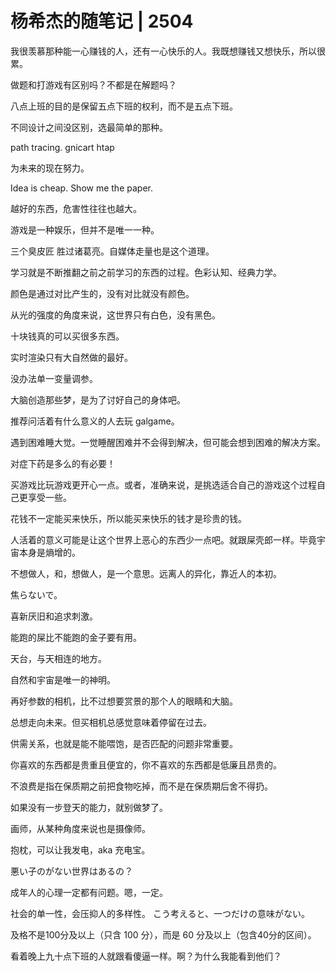 # 杨希杰的随笔记 | 2504

我很羡慕那种能一心赚钱的人，还有一心快乐的人。我既想赚钱又想快乐，所以很累。

做题和打游戏有区别吗？不都是在解题吗？

八点上班的目的是保留五点下班的权利，而不是五点下班。

不同设计之间没区别，选最简单的那种。

path tracing. gnicart htap

为未来的现在努力。

Idea is cheap. Show me the paper. 

越好的东西，危害性往往也越大。

游戏是一种娱乐，但并不是唯一一种。

三个臭皮匠 胜过诸葛亮。自媒体走量也是这个道理。

学习就是不断推翻之前之前学习的东西的过程。色彩认知、经典力学。

颜色是通过对比产生的，没有对比就没有颜色。

从光的强度的角度来说，这世界只有白色，没有黑色。

十块钱真的可以买很多东西。

实时渲染只有大自然做的最好。

没办法单一变量调参。

大脑创造那些梦，是为了讨好自己的身体吧。

推荐问活着有什么意义的人去玩 galgame。

遇到困难睡大觉。一觉睡醒困难并不会得到解决，但可能会想到困难的解决方案。

对症下药是多么的有必要！

买游戏比玩游戏更开心一点。或者，准确来说，是挑选适合自己的游戏这个过程自己更享受一些。

花钱不一定能买来快乐，所以能买来快乐的钱才是珍贵的钱。

人活着的意义可能是让这个世界上恶心的东西少一点吧。就跟屎壳郎一样。毕竟宇宙本身是熵增的。

不想做人，和，想做人，是一个意思。远离人的异化，靠近人的本初。

焦らないで。

喜新厌旧和追求刺激。

能跑的屎比不能跑的金子要有用。

天台，与天相连的地方。

自然和宇宙是唯一的神明。

再好参数的相机，比不过想要赏景的那个人的眼睛和大脑。

总想走向未来。但买相机总感觉意味着停留在过去。

供需关系，也就是能不能喂饱，是否匹配的问题非常重要。

你喜欢的东西都是贵重且便宜的，你不喜欢的东西都是低廉且昂贵的。

不浪费是指在保质期之前把食物吃掉，而不是在保质期后舍不得扔。

如果没有一步登天的能力，就别做梦了。

画师，从某种角度来说也是摄像师。

抱枕，可以让我发电，aka 充电宝。

悪い子のがない世界はあるの？

成年人的心理一定都有问题。嗯，一定。

社会的单一性，会压抑人的多样性。
こう考えると、一つだけの意味がない。

及格不是100分及以上（只含 100 分），而是 60 分及以上（包含40分的区间）。

看着晚上九十点下班的人就跟看傻逼一样。啊？为什么我能看到他们？
